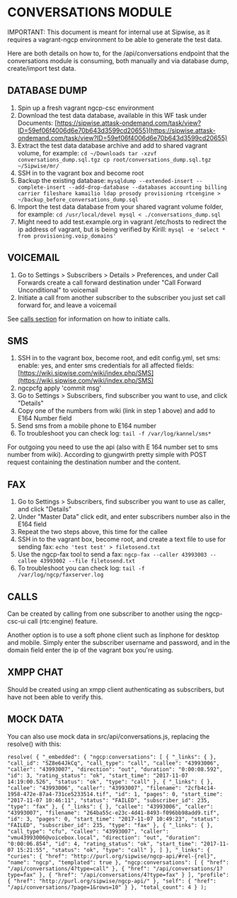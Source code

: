 # CONVERSATIONS MODULE

IMPORTANT: This document is meant for internal use at Sipwise, as it requires a vagrant-ngcp environment to be able to generate the test data.

Here are both details on how to, for the /api/conversations endpoint that the conversations module is consuming, both manually and via database dump, create/import test data.

## DATABASE DUMP

1. Spin up a fresh vagrant ngcp-csc environment
1. Download the test data database, available in this WF task under Documents:
[https://sipwise.attask-ondemand.com/task/view?ID=59ef06f4006d6e70b643d3599cd20655](https://sipwise.attask-ondemand.com/task/view?ID=59ef06f4006d6e70b643d3599cd20655)
1. Extract the test data database archive and add to shared vagrant volume, for example:
`
cd ~/Downloads
tar -xzvf conversations_dump.sql.tgz
cp root/conversations_dump.sql.tgz ~/Sipwise/mr/
`
1. SSH in to the vagrant box and become root
1. Backup the existing database:
`mysqldump --extended-insert --complete-insert --add-drop-database --databases accounting billing carrier fileshare kamailio ldap prosody provisioning rtcengine > ~/backup_before_conversations_dump.sql`
1. Import the test data database from your shared vagrant volume folder, for example:
`
cd /usr/local/devel
mysql < ./conversations_dump.sql
`
1. Might need to add test.example.org in vagrant /etc/hosts to redirect the ip address of vagrant, but is being verified by Kirill:
`mysql -e 'select * from provisioning.voip_domains'`

## VOICEMAIL

1. Go to Settings > Subscribers > Details > Preferences, and under Call Forwards create a call forward destination under "Call Forward Unconditional" to voicemail
1. Initiate a call from another subscriber to the subscriber you just set call forward for, and leave a voicemail

See [calls section](#calls) for information on how to initiate calls.

## SMS

1. SSH in to the vagrant box, become root, and edit config.yml, set sms: enable: yes, and enter sms credentials for all affected fields:
[https://wiki.sipwise.com/wiki/index.php/SMS](https://wiki.sipwise.com/wiki/index.php/SMS)
1. ngcpcfg apply 'commit msg'
1. Go to Settings > Subscribers, find subscriber you want to use, and click "Details"
1. Copy one of the numbers from wiki (link in step 1 above) and add to E164 Number field
1. Send sms from a mobile phone to E164 number
1. To troubleshoot you can check log:
`tail -f /var/log/kannel/sms*`

For outgoing you need to use the api (also with E 164 number set to sms number from wiki). According to gjungwirth pretty simple with POST request containing the destination number and the content. 

## FAX
1. Go to Settings > Subscribers, find subscriber you want to use as caller, and click "Details"
1. Under "Master Data" click edit, and enter subscribers number also in the E164 field
1. Repeat the two steps above, this time for the callee
1. SSH in to the vagrant box, become root, and create a text file to use for sending fax:
`echo 'test test' > filetosend.txt`
1. Use the ngcp-fax tool to send a fax:
`ngcp-fax --caller 43993003 --callee 43993002 --file filetosend.txt`
1. To troubleshoot you can check log:
`tail -f /var/log/ngcp/faxserver.log`

## CALLS

Can be created by calling from one subscriber to another using the ngcp-csc-ui call (rtc:engine) feature.

Another option is to use a soft phone client such as linphone for desktop and mobile. Simply enter the subscriber username and password, and in the domain field enter the ip of the vagrant box you're using.

## XMPP CHAT

Should be created using an xmpp client authenticating as subscribers, but have not been able to verify this.

## MOCK DATA

You can also use mock data in src/api/conversations.js, replacing the resolve() with this:

`
resolve(
    {
      "_embedded": {
        "ngcp:conversations": [
          {
            "_links": {
            },
            "call_id": "SZ8e64JkCq",
            "call_type": "call",
            "callee": "43993006",
            "caller": "43993007",
            "direction": "out",
            "duration": "0:00:08.592",
            "id": 3,
            "rating_status": "ok",
            "start_time": "2017-11-07 14:19:00.526",
            "status": "ok",
            "type": "call"
          },
          {
            "_links": {
            },
            "callee": "43993006",
            "caller": "43993007",
            "filename": "2cfb4c14-1958-472e-87a4-731ce5233514.tif",
            "id": 1,
            "pages": 0,
            "start_time": "2017-11-07 10:46:11",
            "status": "FAILED",
            "subscriber_id": 235,
            "type": "fax"
          },
          {
            "_links": {
            },
            "callee": "43993006",
            "caller": "43993007",
            "filename": "264ba55c-e23c-4d41-8493-f096bb98add9.tif",
            "id": 3,
            "pages": 0,
            "start_time": "2017-11-07 10:49:23",
            "status": "FAILED",
            "subscriber_id": 235,
            "type": "fax"
          },
          {
            "_links": {
            },
            "call_type": "cfu",
            "callee": "43993007",
            "caller": "vmu43993006@voicebox.local",
            "direction": "out",
            "duration": "0:00:06.854",
            "id": 4,
            "rating_status": "ok",
            "start_time": "2017-11-07 15:21:55",
            "status": "ok",
            "type": "call"
          },
        ]
      },
      "_links": {
        "curies": {
          "href": "http://purl.org/sipwise/ngcp-api/#rel-{rel}",
          "name": "ngcp",
          "templated": true
        },
        "ngcp:conversations": [
          {
            "href": "/api/conversations/4?type=call"
          },
          {
            "href": "/api/conversations/1?type=fax"
          },
          {
            "href": "/api/conversations/4?type=fax"
          }
        ],
        "profile": {
          "href": "http://purl.org/sipwise/ngcp-api/"
        },
        "self": {
          "href": "/api/conversations/?page=1&rows=10"
        }
      },
      "total_count": 4
    }
);
`
